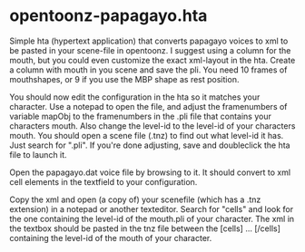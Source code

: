 # opentoonz-papagayo.hta
Simple hta (hypertext application) that converts papagayo voices to xml to be pasted in your scene-file in opentoonz.
I suggest using a column for the mouth, but you could even customize the exact xml-layout in the hta.
Create a column with mouth in you scene and save the pli. You need 10 frames of mouthshapes, or 9 if you use the MBP shape as rest position.

You should now edit the configuration in the hta so it matches your character. Use a notepad to open the file, and adjust the framenumbers of variable mapObj to the framenumbers in the .pli file that contains your characters mouth. Also change the level-id to the level-id of your characters mouth. You should open a scene file (.tnz) to find out what level-id it has. Just search for ".pli".
If you're done adjusting, save and doubleclick the hta file to launch it.

Open the papagayo.dat voice file by browsing to it. It should convert to xml cell elements in the textfield to your configuration.

Copy the xml and open (a copy of) your scenefile (which has a .tnz extension) in a notepad or another texteditor. Search for "cells" and look for the one containing the level-id of the mouth.pli of your character.
The xml in the textbox should be pasted in the tnz file between the [cells] ... [/cells] containing the level-id of the mouth of your character.




